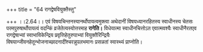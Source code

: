 +++
title = "64 रागद्वेषवियुक्तैस्तु"

+++
।।2.64।। एवं विषयचिन्तनस्यानर्थोपायत्वमुक्त्वा अथेदानीं विषयध्यानरहितस्य
स्वाधीनस्य चेतसः परमपुरुषार्थोपायत्वं वदन्किं व्रजेतेत्यस्योत्तरमाह
**रागेति।** विधेयात्मा स्वाधीनचित्तोऽत एवात्मवश्यैः स्वाधीनैरतएव
रागद्वेषाभ्यां स्वाभाविकेन्द्रिय प्रवृत्तिहेतुरुपाभ्यां
वियुक्तैरिन्द्रियैः विषयान्जीवनहेतून्भोजनाच्छादनादींश्चरन्नुपलभमानः
प्रसन्नतां स्वास्थ्यं प्राप्नोति।  
